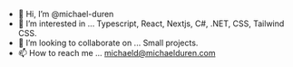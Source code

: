 - 👋 Hi, I’m @michael-duren
- 👀 I’m interested in ... Typescript, React, Nextjs, C#, .NET, CSS, Tailwind CSS.
- 💞️ I’m looking to collaborate on ... Small projects.
- 📫 How to reach me ... michaeld@michaelduren.com

<!---
michaeldit/michaeldit is a ✨ special ✨ repository because its `README.md` (this file) appears on your GitHub profile.
You can click the Preview link to take a look at your changes.
--->
